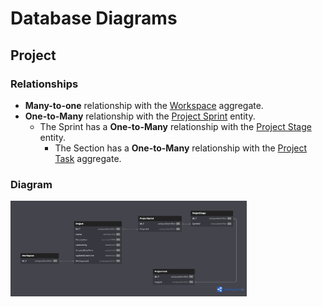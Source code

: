 # Database Diagrams

## Project

### Relationships

- **Many-to-one** relationship with the [Workspace](../../aggregates/Aggregate.Workspace.md) aggregate.
- **One-to-Many** relationship with the [Project Sprint](../../aggregates/Aggregate.ProjectSprint.md) entity.
  - The Sprint has a **One-to-Many** relationship with the 
    [Project Stage](../../entities/project-sprint/Entity.ProjectStage.md) entity.
    - The Section has a **One-to-Many** relationship with the
      [Project Task](../../aggregates/Aggregate.ProjectTask) aggregate.

### Diagram

<img src="../../../images/domain/diagrams/aggregates/diagram.project.png" alt="Project Diagram" width="75%"/>
